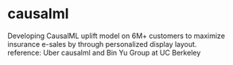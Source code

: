 # causalml
Developing CausalML uplift model on 6M+ customers to maximize insurance e-sales by through personalized display layout.  
reference: Uber causalml and Bin Yu Group at UC Berkeley
